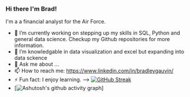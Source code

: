 ### Hi there I'm Brad!

I'm a a financial analyst for the Air Force.

- 🔭 I’m currently working on stepping up my skills in SQL, Python and general data science.  Checkup my Github repositories for more information. 
- 🌱 I’m knowledgable in data visualization and excel but expanding into data sckence
- 💬 Ask me about ...
- 📫 How to reach me: https://www.linkedin.com/in/bradleygauvin/
- ⚡ Fun fact: I enjoy learning.
-->
[![GitHub Streak](https://github-readme-streak-stats.herokuapp.com?user=bradgauvin&theme=dark)](https://git.io/streak-stats)
- [![Ashutosh's github activity graph](https://activity-graph.herokuapp.com/graph?bradgauvin=Ashutosh00710&theme=dracula)]
